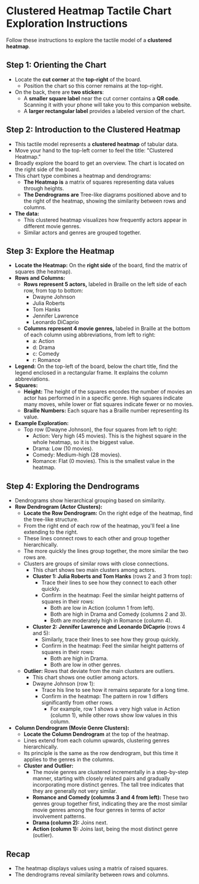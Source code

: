# Clustered Heatmap Tactile Chart Exploration Instructions

Follow these instructions to explore the tactile model of a **clustered heatmap**.

## Step 1: Orienting the Chart

* Locate the **cut corner** at the **top-right** of the board.  
  * Position the chart so this corner remains at the top-right.   
* On the back, there are **two stickers**:  
  * A **smaller square label** near the cut corner contains a **QR code**. Scanning it with your phone will take you to this companion website.  
  * A **larger rectangular label** provides a labeled version of the chart.

## Step 2: Introduction to the Clustered Heatmap

* This tactile model represents a **clustered heatmap** of tabular data.   
* Move your hand to the top-left corner to feel the title: "Clustered Heatmap."  
* Broadly explore the board to get an overview. The chart is located on the right side of the board.  
* This chart type combines a heatmap and dendrograms:  
  * **The Heatmap is** a matrix of squares representing data values through heights.  
  * **The Dendrograms are** Tree-like diagrams positioned above and to the right of the heatmap, showing the similarity between rows and columns.  
* **The data:**   
  * This clustered heatmap visualizes how frequently actors appear in different movie genres.   
  * Similar actors and genres are grouped together. 

## Step 3: Explore the Heatmap

* **Locate the Heatmap:** On the **right side** of the board, find the matrix of squares (the heatmap).  
* **Rows and Columns:**  
  * **Rows represent 5 actors,** labeled in Braille on the left side of each row, from top to bottom:  
    * Dwayne Johnson  
    * Julia Roberts  
    * Tom Hanks  
    * Jennifer Lawrence  
    * Leonardo DiCaprio  
  * **Columns represent 4 movie genres,** labeled in Braille at the bottom of each column using abbreviations, from left to right:  
    * a: Action  
    * d: Drama  
    * c: Comedy  
    * r: Romance  
* **Legend:** On the top-left of the board, below the chart title, find the legend enclosed in a rectangular frame. It explains the column abbreviations.  
* **Squares:**  
  * **Height:** The height of the squares encodes the number  of movies an actor has performed in in a specific genre. High squares indicate many moves, while lower or flat squares indicate fewer or no movies.  
  * **Braille Numbers:** Each square has a Braille number representing its value.  
* **Example Exploration:**   
  * Top row (Dwayne Johnson), the four squares from left to right:  
    * Action: Very high (45 movies). This is the highest square in the whole heatmap, so it is the biggest value.  
    * Drama: Low (10 movies).  
    * Comedy: Medium-high (28 movies).  
    * Romance: Flat (0 movies). This is the smallest value in the heatmap. 

## Step 4: Exploring the Dendrograms

* Dendrograms show hierarchical grouping based on similarity.  
* **Row Dendrogram (Actor Clusters):**  
  * **Locate the Row Dendrogram:** On the right edge of the heatmap, find the tree-like structure.  
  * From the right end of each row of the heatmap, you'll feel a line extending to the right.  
  * These lines connect rows to each other and group together hierarchically.  
  * The more quickly the lines group together, the more similar the two rows are.  
  * Clusters are groups of similar rows with close connections.   
    * This chart shows two main clusters among actors.  
    * **Cluster 1: Julia Roberts and Tom Hanks** (rows 2 and 3 from top):  
      * Trace their lines to see how they connect to each other quickly.  
      * Confirm in the heatmap: Feel the similar height patterns of squares in their rows:  
        * Both are low in Action (column 1 from left).  
        * Both are high in Drama and Comedy (columns 2 and 3).  
        * Both are moderately high in Romance (column 4).  
    * **Cluster 2: Jennifer Lawrence and Leonardo DiCaprio** (rows 4 and 5):  
      * Similarly, trace their lines to see how they group quickly.  
      * Confirm in the heatmap: Feel the similar height patterns of squares in their rows:  
        * Both are high in Drama.  
        * Both are low in other genres.  
  * **Outlier:** Rows that deviate from the main clusters are outliers.  
    * This chart shows one outlier among actors.  
    * Dwayne Johnson (row 1):  
      * Trace his line to see how it remains separate for a long time.  
      * Confirm in the heatmap: The pattern in row 1 differs significantly from other rows.  
        * For example, row 1 shows a very high value in Action (column 1), while other rows show low values in this column.  
* **Column Dendrogram (Movie Genre Clusters):**  
  * **Locate the Column Dendrogram** at the top of the heatmap.  
  * Lines extend from each column upwards, clustering genres hierarchically.  
  * Its principle is the same as the row dendrogram, but this time it applies to the genres in the columns.  
  * **Cluster and Outlier:**   
    * The movie genres are clustered incrementally in a step-by-step manner, starting with closely related pairs and gradually incorporating more distinct genres. The tall tree indicates that they are generally not very similar.  
    * **Romance and Comedy (columns 3 and 4 from left):** These two genres group together first, indicating they are the most similar movie genres among the four genres in terms of actor involvement patterns.  
    * **Drama (column 2):** Joins next.  
    * **Action (column 1):** Joins last, being the most distinct genre (outlier).

## Recap

* The heatmap displays values using a matrix of raised squares.  
* The dendrograms reveal similarity between rows and columns.
